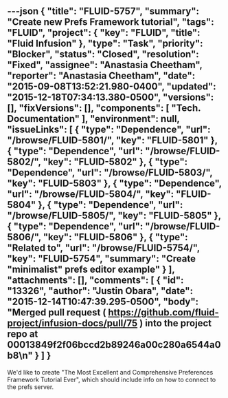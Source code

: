 ---json
{
  "title": "FLUID-5757",
  "summary": "Create new Prefs Framework tutorial",
  "tags": "FLUID",
  "project": {
    "key": "FLUID",
    "title": "Fluid Infusion"
  },
  "type": "Task",
  "priority": "Blocker",
  "status": "Closed",
  "resolution": "Fixed",
  "assignee": "Anastasia Cheetham",
  "reporter": "Anastasia Cheetham",
  "date": "2015-09-08T13:52:21.980-0400",
  "updated": "2015-12-18T07:34:13.380-0500",
  "versions": [],
  "fixVersions": [],
  "components": [
    "Tech. Documentation"
  ],
  "environment": null,
  "issueLinks": [
    {
      "type": "Dependence",
      "url": "/browse/FLUID-5801/",
      "key": "FLUID-5801"
    },
    {
      "type": "Dependence",
      "url": "/browse/FLUID-5802/",
      "key": "FLUID-5802"
    },
    {
      "type": "Dependence",
      "url": "/browse/FLUID-5803/",
      "key": "FLUID-5803"
    },
    {
      "type": "Dependence",
      "url": "/browse/FLUID-5804/",
      "key": "FLUID-5804"
    },
    {
      "type": "Dependence",
      "url": "/browse/FLUID-5805/",
      "key": "FLUID-5805"
    },
    {
      "type": "Dependence",
      "url": "/browse/FLUID-5806/",
      "key": "FLUID-5806"
    },
    {
      "type": "Related to",
      "url": "/browse/FLUID-5754/",
      "key": "FLUID-5754",
      "summary": "Create \"minimalist\" prefs editor example"
    }
  ],
  "attachments": [],
  "comments": [
    {
      "id": "13326",
      "author": "Justin Obara",
      "date": "2015-12-14T10:47:39.295-0500",
      "body": "Merged pull request ( <https://github.com/fluid-project/infusion-docs/pull/75> ) into the project repo at 00013849f2f06bccd2b89246a00c280a6544a0b8\n"
    }
  ]
}
---
We'd like to create "The Most Excellent and Comprehensive Preferences Framework Tutorial Ever", which should include info on how to connect to the prefs server.

        
